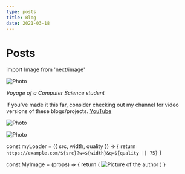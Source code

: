 ```yaml
---
type: posts 
title: Blog
date: 2021-03-18
---
```


# Posts

import Image from 'next/image'

<Image
  src="/images/mmk.png"
  alt="Photo"
  width={4592}
  height={1568}
  priority
  className="next-image"
/>

*Voyage of a Computer Science student*

If you've made it this far, consider checking out my channel for video versions of these blogs/projects. [YouTube](https://www.youtube.com/c/qxresearch)



<Image
  src="/images/qxr.png"
  width={200}
  height={60}
  alt="Photo"
  priority
  className="next-image"
/>

<Image
  src="/images/123.gif"
  alt="Photo"
  width={200}
  height={60}
  priority
  className="next-image"
/>


const myLoader = ({ src, width, quality }) => {
  return `https://example.com/${src}?w=${width}&q=${quality || 75}`
}

const MyImage = (props) => {
  return (
    <Image
      loader={myLoader}
      src="/images/123.gif"
      alt="Picture of the author"
      width={200}
      height={60}
    />
  )
}
